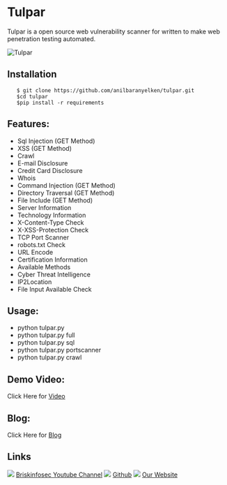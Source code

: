 Tulpar
============
Tulpar is a open source web vulnerability scanner for written to make web penetration testing automated.

![Tulpar](https://www.briskinfosec.com/assets/tooloftheday/Copy_of_Copy.jpg)

Installation
----------------
       $ git clone https://github.com/anilbaranyelken/tulpar.git
       $cd tulpar
       $pip install -r requirements
       
Features:
-----------------
- Sql Injection (GET Method)
- XSS (GET Method)
- Crawl
- E-mail Disclosure
- Credit Card Disclosure
- Whois
- Command Injection (GET Method)
- Directory Traversal (GET Method)
- File Include (GET Method)
- Server Information
- Technology Information
- X-Content-Type Check
- X-XSS-Protection Check
- TCP Port Scanner
- robots.txt Check
- URL  Encode
- Certification Information
- Available Methods
- Cyber Threat Intelligence
- IP2Location
- File Input Available Check

Usage:
-----------------
- python tulpar.py
- python tulpar.py full
- python tulpar.py sql
- python tulpar.py portscanner
- python tulpar.py crawl


Demo Video:
-----------------
Click Here for [Video](https://www.youtube.com/watch?v=xPxUN2mEB24&feature=emb_imp_woyt "Video")

Blog: 
--------------
Click Here for [Blog](https://briskinfosec.com/tooloftheday/toolofthedaydetail/Tulpar "Blog")

Links
----------------
![ ](https://img.icons8.com/color/15/000000/youtube-play.png) [Briskinfosec Youtube Channel](https://www.youtube.com/channel/UCcPmqqYETcO_7-6p_uUsF1w "Briskinfosec Youtube Channel")
 ![ ](https://img.icons8.com/glyph-neue/15/000000/github.png) [Github](https://github.com/briskinfosec "Github") 
![ ](https://img.icons8.com/ios/15/000000/internet--v2.png) [Our Website](https://www.briskinfosec.com/ "Our Website")
